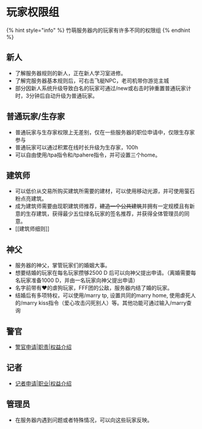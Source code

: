 # 玩家权限组

{% hint style="info" %}
竹萌服务器内的玩家有许多不同的权限组
{% endhint %}

## 新人

* 了解服务器规则的新人，正在新人学习室进修。
* 了解完服务器基本规则后，可右击飞艇NPC，老司机带你游览主城
* 部分因新人系统升级导致白名的玩家可通过/new或右击时钟重置普通玩家计时，3分钟后自动升级为普通玩家。

## 普通玩家/生存家

* 普通玩家与生存家权限上无差别，仅在一些服务器的职位申请中，仅限生存家参与
* 普通玩家可以通过积累在线时长升级为生存家，100h
* 可以自由使用/tpa指令和/tpahere指令，并可设置三个home。

## 建筑师

* 可以低价从交易所购买建筑所需要的建材，可以使用移动光源，并可使用萤石粉点亮建筑。
* 成为建筑师需要由现职建筑师推荐，~~建造一个公共建筑~~并拥有一定规模且有新意的生存建筑，获得最少五位绿名玩家的签名推荐，并获得全体管理员的同意。
* \[\[建筑师细则\]\]

## 神父

* 服务器的神父，掌管玩家们的婚姻大事。
* 想要结婚的玩家在每名玩家攒够2500 D 后可以向神父提出申请。（离婚需要每名玩家准备1000 D，并由一名玩家向神父提出申请）
* 名字前带有♥的虐狗玩家，FFF团的公敌，服务器内结了婚的玩家。
* 结婚后有多项特权，可以使用/marry tp, 设置共同的marry home, 使用虐死人的/marry kiss指令（爱心攻击闪死别人）等。其他功能可通过输入/marry查询

## 警官

* [警官申请\|职责\|权益介绍](https://discuss.imyvm.com/d/67--)

## 记者

* [记者申请\|职业\|权益介绍](https://discuss.imyvm.com/d/192--)

## 管理员

* 在服务器内遇到问题或者特殊情况，可以向这些玩家反映。

